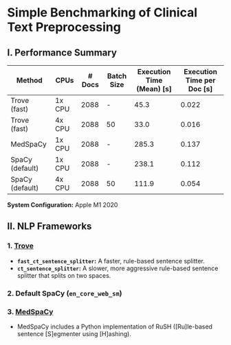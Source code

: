 # Simple Benchmarking of Clinical Text Preprocessing

## I. Performance Summary

| Method                   | CPUs    | # Docs | Batch Size | Execution Time (Mean) [s] | Execution Time per Doc [s] |
|--------------------------|---------|--------|------------|---------------------------|----------------------------|
| Trove (fast)             | 1x CPU  | 2088   | -          | 45.3                       | 0.022                      |
| Trove (fast)             | 4x CPU  | 2088   | 50         | 33.0                       | 0.016                      |
| MedSpaCy                 | 1x CPU  | 2088   | -          | 285.3                      | 0.137                      |
| SpaCy (default)          | 1x CPU  | 2088   | -          | 238.1                      | 0.112                      |
| SpaCy (default)          | 4x CPU  | 2088   | 50         | 111.9                      | 0.054                      |

**System Configuration:** Apple M1 2020

## II. NLP Frameworks

### 1. [Trove](https://github.com/som-shahlab/trove)

- **`fast_ct_sentence_splitter`:** A faster, rule-based sentence splitter.
- **`ct_sentence_splitter`:** A slower, more aggressive rule-based sentence splitter that splits on two spaces.

### 2. Default SpaCy (`en_core_web_sm`)

### 3. [MedSpaCy](https://github.com/medspacy/medspacy)

- MedSpaCy includes a Python implementation of RuSH ([Ru]le-based sentence [S]egmenter using [H]ashing).
